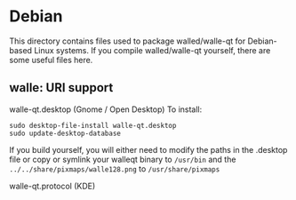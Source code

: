 
Debian
====================
This directory contains files used to package walled/walle-qt
for Debian-based Linux systems. If you compile walled/walle-qt yourself, there are some useful files here.

## walle: URI support ##


walle-qt.desktop  (Gnome / Open Desktop)
To install:

	sudo desktop-file-install walle-qt.desktop
	sudo update-desktop-database

If you build yourself, you will either need to modify the paths in
the .desktop file or copy or symlink your walleqt binary to `/usr/bin`
and the `../../share/pixmaps/walle128.png` to `/usr/share/pixmaps`

walle-qt.protocol (KDE)

